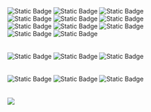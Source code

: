 <div>
  <img alt="Static Badge" src="https://img.shields.io/badge/-Node.js-green?logo=nodedotjs&logoColor=white"/>
  <img alt="Static Badge" src="https://img.shields.io/badge/-JavaScript-%23F7DF1E?logo=javascript&logoColor=white">
  <img alt="Static Badge" src="https://img.shields.io/badge/-express-%23000000?logo=express&logoColor=white">
  <br/>
  <img alt="Static Badge" src="https://img.shields.io/badge/-React-%2361DAFB?logo=react&logoColor=white">
 <img alt="Static Badge" src="https://img.shields.io/badge/-TypeScript-%233178C6?logo=typescript&logoColor=white">
  <img alt="Static Badge" src="https://img.shields.io/badge/-Socket.io-%23010101?logo=socketdotio&logoColor=white">
  <br/>
  <img alt="Static Badge" src="https://img.shields.io/badge/-Sequelize-%2352B0E7?logo=sequelize&logoColor=white">
  <img alt="Static Badge" src="https://img.shields.io/badge/-Bcrypt-%230087FF"> 
  <img alt="Static Badge" src="https://img.shields.io/badge/-.env-%23ECD53F?logo=dotenv&logoColor=white">
  <br/>
<img alt="Static Badge" src="https://img.shields.io/badge/-Sass-%23CC6699?logo=sass&logoColor=white">
<img alt="Static Badge" src="https://img.shields.io/badge/-Tailwind%20CSS-%2306B6D4?logo=tailwindcss&logoColor=white">
</div>
  <br/>
  <br/>
<div>
  <img alt="Static Badge" src="https://img.shields.io/badge/-AWS%20EC2-%23FF9900?logo=amazonec2&logoColor=white">
  <img alt="Static Badge" src="https://img.shields.io/badge/-AWS%20RDS(MySQL)-%23527FFFlogo=amazonrds&logoColor=white">
  <img alt="Static Badge" src="https://img.shields.io/badge/-AWS%20S3-%23569A31?logo=amazons3&logoColor=white">
</div>
  <br/>
    <br/>
<div>
  <img alt="Static Badge" src="https://img.shields.io/badge/-Github-%23181717?logo=github&logoColor=white">
  <img alt="Static Badge" src="https://img.shields.io/badge/-Figma-%23F24E1E?logo=figma&logoColor=white">
  <img alt="Static Badge" src="https://img.shields.io/badge/-Slack-%234A154B?logo=slack&logoColor=white">



</div>


<br/>
<br/>
<img src="https://img.shields.io/badge/-iOS-%23000000?logo=Apple&logoColor=white"/>



